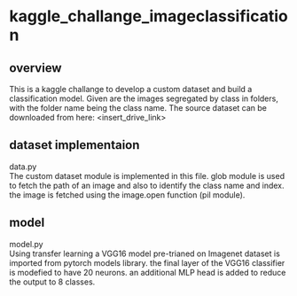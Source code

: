 # kaggle_challange_imageclassification

## overview
This is a kaggle challange to develop a custom dataset and build a classification model. Given are the images segregated by class in folders, with the folder name being the class name. The source dataset can be downloaded from here: <insert_drive_link> 

## dataset implementaion
data.py  
The custom dataset module is implemented in this file. glob module is used to fetch the path of an image and also to identify the class name and index. the image is fetched using the image.open function (pil module).

## model
model.py  
Using transfer learning a VGG16 model pre-trianed on Imagenet dataset is imported from pytorch models library. the final layer of the VGG16 classifier is modefied to have 20 neurons. an additional MLP head is added to reduce the output to 8 classes.

